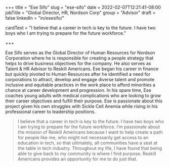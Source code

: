 +++
title = "Ese Sifo"
slug = "ese-sifo"
date = 2022-02-07T12:21:41-08:00
jobTitle = "Global Director, HR, Nordson Corp"
group = "Advisor"
draft = false
linkedIn = "in/esesifo/"

cardText = "I believe that a career in tech is key to the future. I have two boys who I am trying to prepare for the future workforce."

+++

Ese Sifo serves as the Global Director of Human Resources for Nordson Corporation where he is responsible for creating a people strategy that helps to drive business objectives for the company. He also serves as Talent & HR Advisor to Reskill Americans. Ese began his career in finance but quickly pivoted to Human Resources after he identified a need for corporations to attract, develop and engage diverse talent and promote inclusive and equitable practices in the work place to afford minorities a chance at career development and progression. In his spare time, Ese coaches young adults with medical complications who are looking to grow their career objectives and fulfill their purpose. Ese is passionate about this project given his own struggles with Sickle Cell Anemia while rising in his professional career to leadership positions.

> I believe that a career in tech is key to the future. I have two boys who I am trying to prepare for the future workforce. I’m passionate about the mission of Reskill Americans because I want to help create a path for people like me, who might not necessarily get access to an education in tech, so that ultimately, all communities have a seat at the table in tech industry.
Throughout my life, I have found that being able to give back to my community is where I find purpose. Reskill Americans provides an opportunity for me to do just that.

